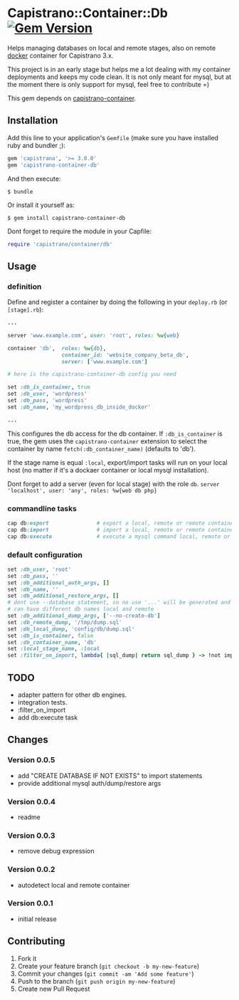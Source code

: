 # Capistrano::Container::Db [![Gem Version](https://badge.fury.io/rb/capistrano-container-db.svg)](https://badge.fury.io/rb/capistrano-container-db)

Helps managing databases on local and remote stages, also on remote [docker](https://www.docker.com/) container for Capistrano 3.x.

This project is in an early stage but helps me a lot dealing with my container deployments and keeps my code clean. It is not only meant for mysql, but at the moment there is only support for mysql, feel free to contribute =)

This gem depends on [capistrano-container](https://github.com/creative-workflow/capistrano-container).

## Installation

Add this line to your application's `Gemfile` (make sure you have installed ruby and bundler ;):

```ruby
gem 'capistrano', '>= 3.0.0'
gem 'capistrano-container-db'
```

And then execute:

    $ bundle

Or install it yourself as:

    $ gem install capistrano-container-db

Dont forget to require the module in your Capfile:

```ruby
require 'capistrano/container/db'
```  

## Usage
### definition
Define and register a container by doing the following in your `deploy.rb` (or `[stage].rb`):

```ruby
...

server 'www.example.com', user: 'root', roles: %w{web}

container 'db',  roles: %w{db},
                 container_id: 'website_company_beta_db',
                 server: ['www.example.com']

# here is the capistrano-container-db config you need

set :db_is_container, true
set :db_user, 'wordpress'
set :db_pass, 'wordpress'
set :db_name, 'my_wordpress_db_inside_docker'

...
```

This configures the db access for the db container. If `:db_is_container` is true, the gem uses the `capistrano-container` extension to select the container by name `fetch(:db_container_name)` (defaults to 'db').

If the stage name is equal `:local`, export/import tasks will run on your local host (no matter if it's a dockaer container or local mysql installation).

Dont forget to add a server (even for local stage) with the role `db`. `server 'localhost', user: 'any', roles: %w{web db php}`

### commandline tasks
```ruby
cap db:export               # export a local, remote or remote container mysql db
cap db:import               # import a local, remote or remote container mysql db
cap db:execute              # execute a mysql command local, remote or container host
```

### default configuration
```ruby
set :db_user, 'root'
set :db_pass, ''
set :db_additional_auth_args, []
set :db_name, ''
set :db_additional_restore_args, []
# dont use --database statement, so no use '...' will be generated and we
# can have different db names local and remote
set :db_additional_dump_args, ['--no-create-db']
set :db_remote_dump, '/tmp/dump.sql'
set :db_local_dump, 'config/db/dump.sql'
set :db_is_container, false
set :db_container_name, 'db'
set :local_stage_name, :local
set :filter_on_import, lambda{ |sql_dump| return sql_dump } -> !not implemented yet
```

## TODO
  * adapter pattern for other db engines.
  * integration tests.
  * :filter_on_import
  * add db:execute task

## Changes
### Version 0.0.5
  * add "CREATE DATABASE IF NOT EXISTS" to import statements
  * provide additional mysql auth/dump/restore args

### Version 0.0.4
  * readme

### Version 0.0.3
  * remove debug expression

### Version 0.0.2
  * autodetect local and remote container

### Version 0.0.1
  * initial release

## Contributing

1. Fork it
2. Create your feature branch (`git checkout -b my-new-feature`)
3. Commit your changes (`git commit -am 'Add some feature'`)
4. Push to the branch (`git push origin my-new-feature`)
5. Create new Pull Request
